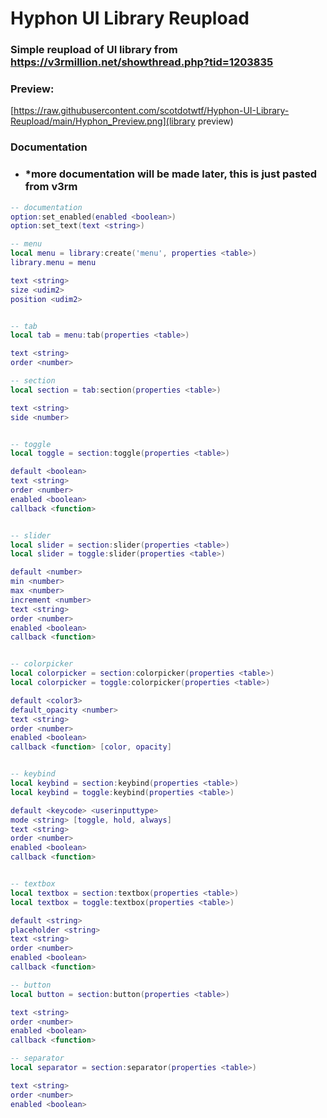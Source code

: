 # Hyphon UI Library Reupload
### Simple reupload of UI library from https://v3rmillion.net/showthread.php?tid=1203835
### Preview:
[https://raw.githubusercontent.com/scotdotwtf/Hyphon-UI-Library-Reupload/main/Hyphon_Preview.png](library preview)

### Documentation
- ### *more documentation will be made later, this is just pasted from v3rm

```lua
-- documentation
option:set_enabled(enabled <boolean>)
option:set_text(text <string>)

-- menu
local menu = library:create('menu', properties <table>)
library.menu = menu

text <string>
size <udim2>
position <udim2>


-- tab
local tab = menu:tab(properties <table>)

text <string>
order <number>

-- section
local section = tab:section(properties <table>)

text <string>
side <number>


-- toggle
local toggle = section:toggle(properties <table>)

default <boolean>
text <string>
order <number>
enabled <boolean>
callback <function>


-- slider
local slider = section:slider(properties <table>)
local slider = toggle:slider(properties <table>)

default <number>
min <number>
max <number>
increment <number>
text <string>
order <number>
enabled <boolean>
callback <function>


-- colorpicker
local colorpicker = section:colorpicker(properties <table>)
local colorpicker = toggle:colorpicker(properties <table>)

default <color3>
default_opacity <number>
text <string>
order <number>
enabled <boolean>
callback <function> [color, opacity]


-- keybind
local keybind = section:keybind(properties <table>)
local keybind = toggle:keybind(properties <table>)

default <keycode> <userinputtype>
mode <string> [toggle, hold, always]
text <string>
order <number>
enabled <boolean>
callback <function>


-- textbox
local textbox = section:textbox(properties <table>)
local textbox = toggle:textbox(properties <table>)

default <string>
placeholder <string>
text <string>
order <number>
enabled <boolean>
callback <function>

-- button
local button = section:button(properties <table>)

text <string>
order <number>
enabled <boolean>
callback <function>

-- separator
local separator = section:separator(properties <table>)

text <string>
order <number>
enabled <boolean>
```

